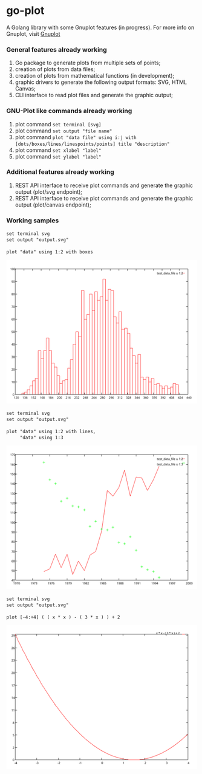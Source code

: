 # go-plot

A Golang library with some Gnuplot features (in progress).
For more info on Gnuplot, visit [Gnuplot](http://gnuplot.info/)

### General features already working

1. Go package to generate plots from multiple sets of points;
2. creation of plots from data files;
3. creation of plots from mathematical functions (in development);
4. graphic drivers to generate the following output formats: SVG, HTML Canvas;
5. CLI interface to read plot files and generate the graphic output;

### GNU-Plot like commands already working

1. plot command ```set terminal [svg]```
2. plot command ```set output "file name"```
3. plot command ```plot "data file" using i:j with [dots/boxes/lines/linespoints/points] title "description"```
4. plot command ```set xlabel "label"```
5. plot command ```set ylabel "label"```

### Additional features already working

1. REST API interface to receive plot commands and generate the graphic output (plot/svg endpoint);
2. REST API interface to receive plot commands and generate the graphic output (plot/canvas endpoint);

### Working samples

```
set terminal svg
set output "output.svg"

plot "data" using 1:2 with boxes
```

![plot output](img/plot_output_01.svg)

```
set terminal svg
set output "output.svg"

plot "data" using 1:2 with lines,
     "data" using 1:3
```

![plot output](img/plot_output_02.svg)

```
set terminal svg
set output "output.svg"

plot [-4:+4] ( ( x * x ) - ( 3 * x ) ) + 2
```

![plot output](img/plot_output_03.svg)
